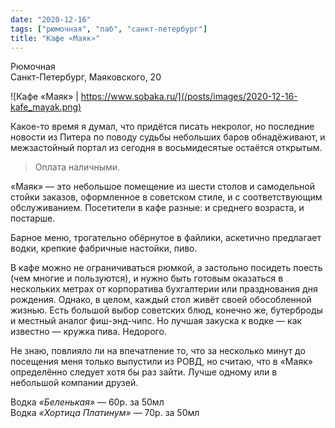 ```yaml
---
date: "2020-12-16"
tags: ["рюмочная", "паб", "санкт-петербург"]
title: "Кафе «Маяк»"
---
```


Рюмочная\
Санкт-Петербург, Маяковского, 20

![Кафе «Маяк» | https://www.sobaka.ru/](/posts/images/2020-12-16-kafe_mayak.png)


Какое-то время я думал, что придётся писать некролог, но последние новости из Питера по поводу судьбы небольших баров обнадёживают, и межзастойный портал из сегодня в восьмидесятые остаётся открытым. 

<!--more-->

> Оплата наличными.

«Маяк» — это небольшое помещение из шести столов и самодельной стойки заказов, оформленное в советском стиле, и с соответствующим обслуживанием. Посетители в кафе разные: и среднего возраста, и постарше.

Барное меню, трогательно обёрнутое в файлики, аскетично предлагает водки, крепкие фабричные настойки, пиво.

В кафе можно не ограничиваться рюмкой, а застольно посидеть поесть (чем многие и пользуются), и нужно быть готовым оказаться в нескольких метрах от корпоратива бухгалтерии или празднования дня рождения. Однако, в целом, каждый стол живёт своей обособленной жизнью. Есть большой выбор советских блюд, конечно же, бутерброды и местный аналог фиш-энд-чипс. Но лучшая закуска к водке — как известно — кружка пива. Недорого.

Не знаю, повлияло ли на впечатление то, что за несколько минут до посещения меня только выпустили из РОВД, но считаю, что в «Маяк» определённо следует хотя бы раз зайти. Лучше одному или в небольшой компании друзей.


Водка _«Беленькая»_ — 60р. за 50мл\
Водка _«Хортица Платинум»_ — 70р. за 50мл
